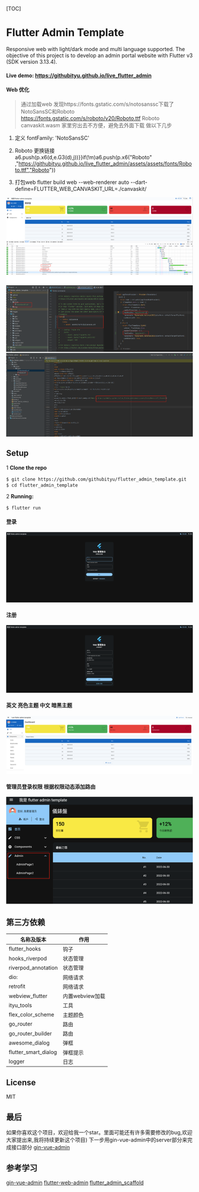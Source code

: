 [TOC]

# Flutter Admin Template

Responsive web with light/dark mode and multi language supported. The objective of this project is
to develop an admin portal website with Flutter v3 (SDK version 3.13.4).

#### Live demo: https://githubityu.github.io/live_flutter_admin

#### Web 优化

> 通过加载web 发现https://fonts.gstatic.com/s/notosanssc下载了NotoSansSC和Roboto
> https://fonts.gstatic.com/s/roboto/v20/Roboto.ttf  Roboto
> canvaskit.wasm
> 家里穷出去不方便，避免去外面下载 做以下几步

1. 定义 fontFamily: 'NotoSansSC' 
2. Roboto 更换链接 a6.push(p.x6(d,e.G3(d),j))}}if(!m)a6.push(p.x6("Roboto"
   ,"https://githubityu.github.io/live_flutter_admin/assets/assets/fonts/Roboto.ttf","Roboto"))
   
3. 打包web flutter build web --web-renderer auto
   --dart-define=FLUTTER_WEB_CANVASKIT_URL=./canvaskit/

![IMG_06](https://github.com/githubityu/flutter_admin_template/blob/main/images/optimize.jpg)
![IMG_07](https://github.com/githubityu/flutter_admin_template/blob/main/images/NotoSansSC.jpg)
![IMG_08](https://github.com/githubityu/flutter_admin_template/blob/main/images/Roboto.jpg)

## Setup

1 **Clone the repo**

```
$ git clone https://github.com/githubityu/flutter_admin_template.git
$ cd flutter_admin_template
```

2 **Running:**

```
$ flutter run
```

#### 登录

![IMG_01](https://github.com/githubityu/flutter_admin_template/blob/main/images/%E7%99%BB%E5%BD%95.jpg)

#### 注册

![IMG_02](https://github.com/githubityu/flutter_admin_template/blob/main/images/%E6%B3%A8%E5%86%8C.jpg)

#### 英文 亮色主题 中文 暗黑主题

![IMG_03](https://github.com/githubityu/flutter_admin_template/blob/main/images/%E6%99%AE%E9%80%9A%E7%94%A8%E6%88%B7%E7%99%BB%E9%99%86.jpg)

#### 管理员登录权限 根据权限动态添加路由

![IMG_05](https://github.com/githubityu/flutter_admin_template/blob/main/images/%E7%AE%A1%E7%90%86%E5%91%98%E6%9D%83%E9%99%90.jpg)

## 第三方依赖

| 名称及版本                | 作用          |
|----------------------|-------------|
| flutter_hooks        | 钩子          |
| hooks_riverpod       | 状态管理        |
| riverpod_annotation  | 状态管理        |
| dio:                 | 网络请求        |
| retrofit             | 网络请求        |
| webview_flutter      | 内置webview加载 |
| ityu_tools           | 工具          |
| flex_color_scheme    | 主题颜色        |
| go_router            | 路由          |
| go_router_builder    | 路由          |
| awesome_dialog       | 弹框          |
| flutter_smart_dialog | 弹框提示        |
| logger               | 日志          |

## License

MIT

## 最后

如果你喜欢这个项目，欢迎给我一个star。里面可能还有许多需要修改的bug,欢迎大家提出来,我将持续更新这个项目)
下一步用gin-vue-admin中的server部分来完成接口部分
[gin-vue-admin](https://github.com/flipped-aurora/gin-vue-admin.git)

## 参考学习
[gin-vue-admin](https://github.com/flipped-aurora/gin-vue-admin.git)
[flutter-web-admin](https://github.com/kleong153/flutter-web-admin)
[flutter_admin_scaffold](https://github.com/keyber-inc/flutter_admin_scaffold)
